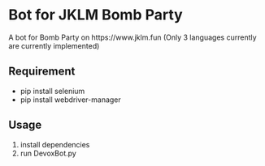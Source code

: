 <h1>Bot for JKLM Bomb Party</h1>
<p>A bot for Bomb Party on https://www.jklm.fun (Only 3 languages currently are currently implemented)</p>
<h2>Requirement</h2>
<ul>
  <li>pip install selenium</li>
  <li>pip install webdriver-manager</li>
</ul>
<h2>Usage</h2>
<ol>
  <li>install dependencies</li>
  <li>run DevoxBot.py</li>
</ol>
